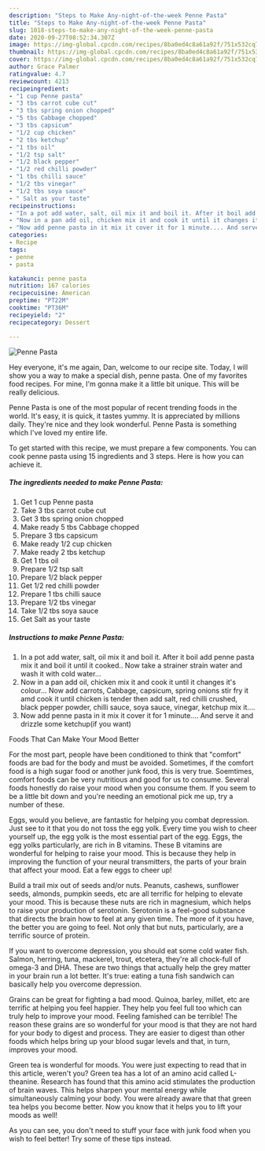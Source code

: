 ```yaml
---
description: "Steps to Make Any-night-of-the-week Penne Pasta"
title: "Steps to Make Any-night-of-the-week Penne Pasta"
slug: 1018-steps-to-make-any-night-of-the-week-penne-pasta
date: 2020-09-27T08:52:34.307Z
image: https://img-global.cpcdn.com/recipes/8ba0ed4c8a61a92f/751x532cq70/penne-pasta-recipe-main-photo.jpg
thumbnail: https://img-global.cpcdn.com/recipes/8ba0ed4c8a61a92f/751x532cq70/penne-pasta-recipe-main-photo.jpg
cover: https://img-global.cpcdn.com/recipes/8ba0ed4c8a61a92f/751x532cq70/penne-pasta-recipe-main-photo.jpg
author: Grace Palmer
ratingvalue: 4.7
reviewcount: 4213
recipeingredient:
- "1 cup Penne pasta"
- "3 tbs carrot cube cut"
- "3 tbs spring onion chopped"
- "5 tbs Cabbage chopped"
- "3 tbs capsicum"
- "1/2 cup chicken"
- "2 tbs ketchup"
- "1 tbs oil"
- "1/2 tsp salt"
- "1/2 black pepper"
- "1/2 red chilli powder"
- "1 tbs chilli sauce"
- "1/2 tbs vinegar"
- "1/2 tbs soya sauce"
- " Salt as your taste"
recipeinstructions:
- "In a pot add water, salt, oil mix it and boil it. After it boil add penne pasta mix it and boil it until it cooked.. Now take a strainer strain water and wash it with cold water..."
- "Now in a pan add oil, chicken mix it and cook it until it changes it&#39;s colour... Now add carrots, Cabbage, capsicum, spring onions stir fry it amd cook it until chicken is tender then add salt, red chilli crushed, black pepper powder, chilli sauce, soya sauce, vinegar, ketchup mix it...."
- "Now add penne pasta in it mix it cover it for 1 minute.... And serve it and drizzle some ketchup(if you want)"
categories:
- Recipe
tags:
- penne
- pasta

katakunci: penne pasta 
nutrition: 167 calories
recipecuisine: American
preptime: "PT22M"
cooktime: "PT36M"
recipeyield: "2"
recipecategory: Dessert

---
```



![Penne Pasta](https://img-global.cpcdn.com/recipes/8ba0ed4c8a61a92f/751x532cq70/penne-pasta-recipe-main-photo.jpg)

Hey everyone, it's me again, Dan, welcome to our recipe site. Today, I will show you a way to make a special dish, penne pasta. One of my favorites food recipes. For mine, I'm gonna make it a little bit unique. This will be really delicious.



Penne Pasta is one of the most popular of recent trending foods in the world. It's easy, it is quick, it tastes yummy. It is appreciated by millions daily. They're nice and they look wonderful. Penne Pasta is something which I've loved my entire life.


To get started with this recipe, we must prepare a few components. You can cook penne pasta using 15 ingredients and 3 steps. Here is how you can achieve it.

<!--inarticleads1-->

##### The ingredients needed to make Penne Pasta:

1. Get 1 cup Penne pasta
1. Take 3 tbs carrot cube cut
1. Get 3 tbs spring onion chopped
1. Make ready 5 tbs Cabbage chopped
1. Prepare 3 tbs capsicum
1. Make ready 1/2 cup chicken
1. Make ready 2 tbs ketchup
1. Get 1 tbs oil
1. Prepare 1/2 tsp salt
1. Prepare 1/2 black pepper
1. Get 1/2 red chilli powder
1. Prepare 1 tbs chilli sauce
1. Prepare 1/2 tbs vinegar
1. Take 1/2 tbs soya sauce
1. Get  Salt as your taste




<!--inarticleads2-->

##### Instructions to make Penne Pasta:

1. In a pot add water, salt, oil mix it and boil it. After it boil add penne pasta mix it and boil it until it cooked.. Now take a strainer strain water and wash it with cold water...
1. Now in a pan add oil, chicken mix it and cook it until it changes it&#39;s colour... Now add carrots, Cabbage, capsicum, spring onions stir fry it amd cook it until chicken is tender then add salt, red chilli crushed, black pepper powder, chilli sauce, soya sauce, vinegar, ketchup mix it....
1. Now add penne pasta in it mix it cover it for 1 minute.... And serve it and drizzle some ketchup(if you want)




Foods That Can Make Your Mood Better


For the most part, people have been conditioned to think that "comfort" foods are bad for the body and must be avoided. Sometimes, if the comfort food is a high sugar food or another junk food, this is very true. Soemtimes, comfort foods can be very nutritious and good for us to consume. Several foods honestly do raise your mood when you consume them. If you seem to be a little bit down and you're needing an emotional pick me up, try a number of these.

Eggs, would you believe, are fantastic for helping you combat depression. Just see to it that you do not toss the egg yolk. Every time you wish to cheer yourself up, the egg yolk is the most essential part of the egg. Eggs, the egg yolks particularly, are rich in B vitamins. These B vitamins are wonderful for helping to raise your mood. This is because they help in improving the function of your neural transmitters, the parts of your brain that affect your mood. Eat a few eggs to cheer up!

Build a trail mix out of seeds and/or nuts. Peanuts, cashews, sunflower seeds, almonds, pumpkin seeds, etc are all terrific for helping to elevate your mood. This is because these nuts are rich in magnesium, which helps to raise your production of serotonin. Serotonin is a feel-good substance that directs the brain how to feel at any given time. The more of it you have, the better you are going to feel. Not only that but nuts, particularly, are a terrific source of protein.

If you want to overcome depression, you should eat some cold water fish. Salmon, herring, tuna, mackerel, trout, etcetera, they're all chock-full of omega-3 and DHA. These are two things that actually help the grey matter in your brain run a lot better. It's true: eating a tuna fish sandwich can basically help you overcome depression. 

Grains can be great for fighting a bad mood. Quinoa, barley, millet, etc are terrific at helping you feel happier. They help you feel full too which can truly help to improve your mood. Feeling famished can be terrible! The reason these grains are so wonderful for your mood is that they are not hard for your body to digest and process. They are easier to digest than other foods which helps bring up your blood sugar levels and that, in turn, improves your mood.

Green tea is wonderful for moods. You were just expecting to read that in this article, weren't you? Green tea has a lot of an amino acid called L-theanine. Research has found that this amino acid stimulates the production of brain waves. This helps sharpen your mental energy while simultaneously calming your body. You were already aware that that green tea helps you become better. Now you know that it helps you to lift your moods as well!

As you can see, you don't need to stuff your face with junk food when you wish to feel better! Try  some  of  these  tips  instead.

